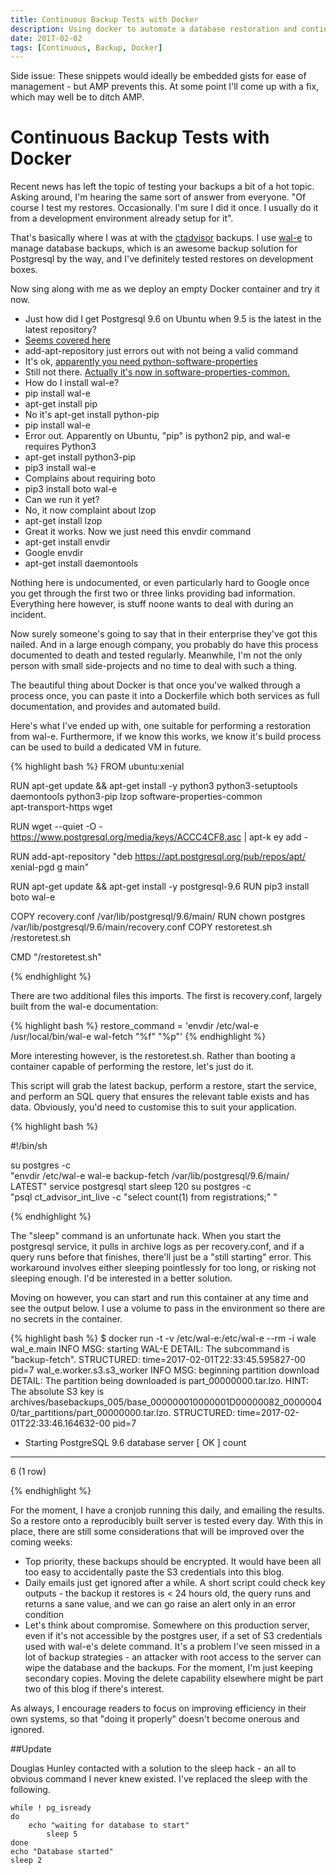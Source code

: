 ```yaml
---
title: Continuous Backup Tests with Docker 
description: Using docker to automate a database restoration and continuously test backups
date: 2017-02-02
tags: [Continuous, Backup, Docker]
---
```


Side issue: These snippets would ideally be embedded gists for ease of management - but AMP prevents this. At some point I'll come up with a fix, which may well be to ditch AMP.

# Continuous Backup Tests with Docker
Recent news has left the topic of testing your backups a bit of a hot topic. Asking around, I'm hearing the same sort of answer from everyone. "Of course I test my restores. Occasionally. I'm sure I did it once. I usually do it from a development environment already setup for it".

That's basically where I was at with the [ctadvisor](https://ctadvisor.lolware.net) backups. I use [wal-e](https://github.com/wal-e/wal-e) to manage database backups, which is an awesome backup solution for Postgresql by the way, and I've definitely tested restores on development boxes.

Now sing along with me as we deploy an empty Docker container and try it now.

* Just how did I get Postgresql 9.6 on Ubuntu when 9.5 is the latest in the latest repository?
* [Seems covered here](http://askubuntu.com/questions/831292/how-to-install-postgresql-9-6-on-any-ubuntu-version#831293)
* add-apt-repository just errors out with not being a valid command
* It's ok, [apparently you need python-software-properties](https://ubuntuforums.org/showthread.php?t=1320536)
* Still not there. [Actually it's now in software-properties-common.](https://github.com/docker/docker/issues/5383)
* How do I install wal-e?
* pip install wal-e
* apt-get install pip
* No it's apt-get install python-pip
* pip install wal-e
* Error out. Apparently on Ubuntu, "pip" is python2 pip, and wal-e requires Python3
* apt-get install python3-pip
* pip3 install wal-e
* Complains about requiring boto
* pip3 install boto wal-e
* Can we run it yet?
* No, it now complaint about lzop
* apt-get install lzop
* Great it works. Now we just need this envdir command
* apt-get install envdir
* Google envdir
* apt-get install daemontools


Nothing here is undocumented, or even particularly hard to Google once you get through the first two or three links providing bad information. Everything here however, is stuff noone wants to deal with during an incident.

Now surely someone's going to say that in their enterprise they've got this nailed. And in a large enough company, you probably do have this process documented to death and tested regularly. Meanwhile, I'm not the only person with small side-projects and no time to deal with such a thing.

The beautiful thing about Docker is that once you've walked through a process once, you can paste it into a Dockerfile which both services as full documentation, and provides and automated build.

Here's what I've ended up with, one suitable for performing a restoration from wal-e. Furthermore, if we know this works, we know it's build process can be used to build a dedicated VM in future.

{% highlight bash %}
FROM ubuntu:xenial

RUN apt-get update && apt-get install -y python3 python3-setuptools \
        daemontools python3-pip lzop software-properties-common \
        apt-transport-https wget

RUN wget --quiet -O - https://www.postgresql.org/media/keys/ACCC4CF8.asc | apt-k
ey add -

RUN add-apt-repository "deb https://apt.postgresql.org/pub/repos/apt/ xenial-pgd
g main"

RUN apt-get update && apt-get install -y postgresql-9.6
RUN pip3 install boto wal-e

COPY recovery.conf /var/lib/postgresql/9.6/main/
RUN chown postgres /var/lib/postgresql/9.6/main/recovery.conf
COPY restoretest.sh /restoretest.sh

CMD "/restoretest.sh"

{% endhighlight %}

There are two additional files this imports. The first is recovery.conf, largely built from the wal-e documentation:

{% highlight bash %}
restore_command = 'envdir /etc/wal-e /usr/local/bin/wal-e wal-fetch "%f" "%p"'
{% endhighlight %}

More interesting however, is the restoretest.sh. Rather than booting a container capable of performing the restore, let's just do it.

This script will grab the latest backup, perform a restore, start the service, and perform an SQL query that ensures the relevant table exists and has data. Obviously, you'd need to customise this to suit your application.

{% highlight bash %}

#!/bin/sh

su postgres -c \
   "envdir /etc/wal-e wal-e backup-fetch /var/lib/postgresql/9.6/main/ LATEST"
service postgresql start
sleep 120
su postgres -c \
    "psql ct_advisor_int_live -c \"select count(1) from registrations;\" "


{% endhighlight %}

The "sleep" command is an unfortunate hack. When you start the postgresql service, it pulls in archive logs as per recovery.conf, and if a query runs before that finishes, there'll just be a "still starting" error. This workaround involves either sleeping pointlessly for too long, or risking not sleeping enough. I'd be interested in a better solution.

Moving on however, you can start and run this container at any time and see the output below. I use a volume to pass in the environment so there are no secrets in the container.

{% highlight bash %}
$ docker run -t -v /etc/wal-e:/etc/wal-e --rm -i wale
wal_e.main   INFO     MSG: starting WAL-E
        DETAIL: The subcommand is "backup-fetch".
        STRUCTURED: time=2017-02-01T22:33:45.595827-00 pid=7
wal_e.worker.s3.s3_worker INFO     MSG: beginning partition download
        DETAIL: The partition being downloaded is part_00000000.tar.lzo.
        HINT: The absolute S3 key is archives/basebackups_005/base_000000010000001D00000082_00000040/tar_partitions/part_00000000.tar.lzo.
        STRUCTURED: time=2017-02-01T22:33:46.164632-00 pid=7
 * Starting PostgreSQL 9.6 database server                               [ OK ]
 count
-------
  <redacted>6 
(1 row)

{% endhighlight %}

For the moment, I have a cronjob running this daily, and emailing the results. So a restore onto a reproducibly built server is tested every day. With this in place, there are still some considerations that will be improved over the coming weeks:

* Top priority, these backups should be encrypted. It would have been all too easy to accidentally paste the S3 credentials into this blog.
* Daily emails just get ignored after a while. A short script could check key outputs - the backup it restores is < 24 hours old, the query runs and returns a sane value, and we can go raise an alert only in an error condition
* Let's think about compromise. Somewhere on this production server, even if it's not accessible by the postgres user, if a set of S3 credentials used with wal-e's delete command. It's a problem I've seen missed in a lot of backup strategies - an attacker with root access to the server can wipe the database and the backups. For the moment, I'm just keeping secondary copies. Moving the delete capability elsewhere might be part two of this blog if there's interest.

As always, I encourage readers to focus on improving efficiency in their own systems, so that "doing it properly" doesn't become onerous and ignored.

##Update

Douglas Hunley contacted with a solution to the sleep hack - an all to obvious command I never knew existed. I've replaced the sleep with the following.

```
while ! pg_isready
do
    echo "waiting for database to start"
        sleep 5
done
echo "Database started"
sleep 2
```

